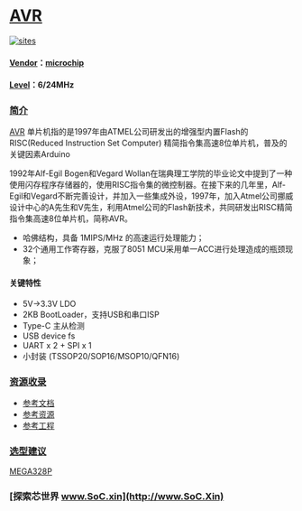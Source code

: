 ﻿# [AVR](https://github.com/SoCXin/AVR)

[![sites](http://182.61.61.133/link/resources/SoC.png)](http://SoC.Xin)

#### [Vendor](https://github.com/SoCXin/Vendor)：[microchip](https://www.microchip.com/)
#### [Level](https://github.com/SoCXin/Level)：6/24MHz

### [简介](https://github.com/SoCXin/AVR/wiki)

[AVR](https://www.microchip.com/) 单片机指的是1997年由ATMEL公司研发出的增强型内置Flash的RISC(Reduced Instruction Set Computer) 精简指令集高速8位单片机，普及的关键因素Arduino

1992年Alf-Egil Bogen和Vegard Wollan在瑞典理工学院的毕业论文中提到了一种使用闪存程序存储器的，使用RISC指令集的微控制器。在接下来的几年里，Alf-Egil和Vegard不断完善设计，并加入一些集成外设，1997年，加入Atmel公司挪威设计中心的A先生和V先生，利用Atmel公司的Flash新技术，共同研发出RISC精简指令集高速8位单片机，简称AVR。

* 哈佛结构，具备 1MIPS/MHz 的高速运行处理能力；
* 32个通用工作寄存器，克服了8051 MCU采用单一ACC进行处理造成的瓶颈现象；

#### 关键特性

* 5V->3.3V LDO
* 2KB BootLoader，支持USB和串口ISP
* Type-C 主从检测
* USB device fs
* UART x 2 + SPI x 1
* 小封装 (TSSOP20/SOP16/MSOP10/QFN16)

### [资源收录](https://github.com/SoCXin/MEGA328P)

* [参考文档](docs/)
* [参考资源](src/)
* [参考工程](project/)

### [选型建议](https://github.com/SoCXin)

[MEGA328P](https://github.com/SoCXin/MEGA328P)

###  [探索芯世界 www.SoC.xin](http://www.SoC.Xin)
